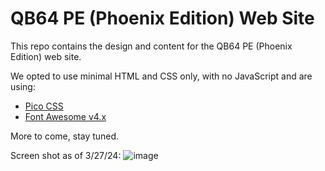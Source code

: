 # QB64 PE (Phoenix Edition) Web Site

This repo contains the design and content for the QB64 PE (Phoenix Edition) web site.

We opted to use minimal HTML and CSS only, with no JavaScript and are using:
- [Pico CSS](https://picocss.com/)
- [Font Awesome v4.x](https://fontawesome.com/v4/icon/home)

More to come, stay tuned.

Screen shot as of 3/27/24:
![image](https://github.com/grymmjack/qb64pe-web/assets/412263/3d5beaf2-1b99-4ea2-8858-a13b60dcd388)

